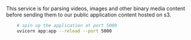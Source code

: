 This service is for parsing videos, images and other 
binary media content before sending them to our public 
application content hosted on s3. 
```sh
    # spin up the application at port 5000
    uvicorn app:app --reload --port 5000
```